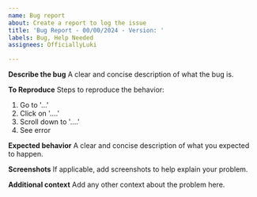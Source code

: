 ```yaml
---
name: Bug report
about: Create a report to log the issue
title: 'Bug Report - 00/00/2024 - Version: '
labels: Bug, Help Needed
assignees: OfficiallyLuki

---
```


**Describe the bug**
A clear and concise description of what the bug is.

**To Reproduce**
Steps to reproduce the behavior:
1. Go to '...'
2. Click on '....'
3. Scroll down to '....'
4. See error

**Expected behavior**
A clear and concise description of what you expected to happen.

**Screenshots**
If applicable, add screenshots to help explain your problem.

**Additional context**
Add any other context about the problem here.
